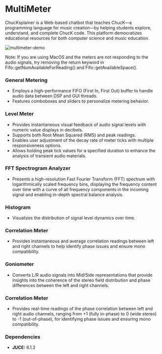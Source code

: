 # MultiMeter

ChucKsplainer is a Web-based chatbot that teaches ChucK—a programming language for music creation—by helping students explore, understand, and complete ChucK code. This platform democratizes educational resources for both computer science and music education.

![multimeter-demo](https://github.com/RealAlexZ/MultiMeter/assets/97690118/ce64ecb6-801e-4e9d-8815-1f97655c272d)

Note: If you are using MacOS and the meters are not responding to the audio signals, try removing the return keyword in Fifo::getNumAvailableForReading() and Fifo::getAvailableSpace(). 


### General Metering
- Employs a high-performance FIFO (First In, First Out) buffer to handle audio data between DSP and GUI threads.
- Features comboboxes and sliders to personalize metering behavior.

### Level Meter
- Provides instantaneous visual feedback of audio signal levels with numeric value displays in decibels.
- Supports both Root Mean Squared (RMS) and peak readings.
- Enables user adjustment of the decay rate of meter ticks with multiple responsiveness options.
- Allows holding peak tick values for a specified duration to enhance the analysis of transient audio materials.

### FFT Spectrogram Analyzer
- Presents a high-resolution Fast Fourier Transform (FFT) spectrum with logarithmically scaled frequency bins, displaying the frequency content over time with a curve of all frequency components in the incoming signal and enabling in-depth spectral balance analysis.

### Histogram
- Visualizes the distribution of signal level dynamics over time.

### Correlation Meter
- Provides instantaneous and average correlation readings between left and right channels to help identify phase issues and ensure mono compatibility.

### Goniometer
- Converts L/R audio signals into Mid/Side representations that provide insights into the coherence of the stereo field distribution and phase differences between the left and right channels.

### Correlation Meter
- Provides real-time readings of the phase correlation between left and right audio channels, ranging from +1 (fully in-phase) to 0 (wide stereo) to -1 (out-of-phase), for identifying phase issues and ensuring mono compatibility.

### Dependencies
- **JUCE:** 6.1.2
